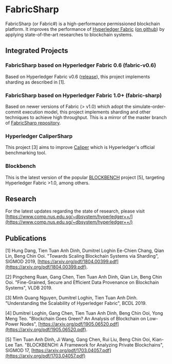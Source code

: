 # FabricSharp

FabricSharp (or Fabric#) is a high-performance permissioned blockchain platform. It improves the performance of [Hyperledger Fabric](https://www.hyperledger.org/projects/fabric) ([on github](https://github.com/hyperledger/fabric)) by applying state-of-the-art researches to blockchain systems. 

## Integrated Projects

### FabricSharp based on Hyperledger Fabric 0.6 (fabric-v0.6)

Based on Hyperledger Fabric v0.6 ([release](https://github.com/hyperledger/fabric/releases/tag/v0.6.0-preview)), this project implements sharding as described in [1].

### FabricSharp based on Hyperledger Fabric 1.0+ (fabric-sharp)

Based on newer versions of Fabric (> v1.0) which adopt the simulate-order-commit execution model, this project implements sharding and other techniques to achieve high throughput. This is a mirror of the master branch of [FabricSharp repository](https://github.com/ooibc88/FabricSharp).

### Hyperledger CaliperSharp

This project \[3] aims to improve [Caliper](https://www.hyperledger.org/projects/caliper) which is Hyperledger's official benchmarking tool.

### Blockbench

This is the latest version of the popular [BLOCKBENCH](https://github.com/ooibc88/blockbench) project [5], targeting Hyperledger Fabric >1.0, among others. 

## Research

For the latest updates regarding the state of research, please visit [https://www.comp.nus.edu.sg/~dbsystem/hyperledger++/](https://www.comp.nus.edu.sg/~dbsystem/hyperledger++/)

## Publications

\[1] Hung Dang, Tien Tuan Anh Dinh, Dumitrel Loghin Ee-Chien Chang, Qian Lin, Beng Chin Ooi. "Towards Scaling Blockchain Systems via Sharding", SIGMOD 2019, [https://arxiv.org/pdf/1804.00399.pdf](https://arxiv.org/pdf/1804.00399.pdf).

\[2] Pingcheng Ruan, Gang Chen, Tien Tuan Anh Dinh, Qian Lin, Beng Chin Ooi. "Fine-Grained, Secure and Efficient Data Provenance on Blockchain Systems", VLDB 2019. 

\[3] Minh Quang Nguyen, Dumitrel Loghin, Tien Tuan Anh Dinh. "Understanding the Scalability of Hyperledger Fabric", BCDL 2019.

\[4] Dumitrel Loghin, Gang Chen, Tien Tuan Anh Dinh, Beng Chin Ooi, Yong Meng Teo. "Blockchain Goes Green? An Analysis of Blockchain on Low-Power Nodes", [https://arxiv.org/pdf/1905.06520.pdf](https://arxiv.org/pdf/1905.06520.pdf).

\[5] Tien Tuan Anh Dinh, Ji Wang, Gang Chen, Rui Liu, Beng Chin Ooi, Kian-Lee Tan. "BLOCKBENCH: A Framework for Analyzing Private Blockchains", SIGMOD 17, [https://arxiv.org/pdf/1703.04057.pdf](https://arxiv.org/pdf/1703.04057.pdf)
